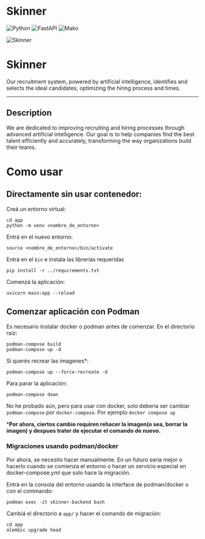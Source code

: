 # Skinner 

![Python](https://img.shields.io/badge/Python-3776AB?style=for-the-badge&logo=python&logoColor=white)
![FastAPI](https://img.shields.io/badge/FastAPI-009688?style=for-the-badge&logo=fastapi&logoColor=white)
![Mako](https://img.shields.io/badge/Mako-FF6F00?style=for-the-badge)



  ![Skinner](./skinner-logo5.png)




# Skinner

Our recruitment system, powered by artificial intelligence, identifies and selects the ideal candidates, optimizing the hiring process and times.


---

## Description

We are dedicated to improving recruiting and hiring processes through advanced artificial intelligence. Our goal is to help companies find the best talent efficiently and accurately, transforming the way organizations build their teams.



# Como usar

## Directamente sin usar contenedor:
Creá un entorno virtual:
```
cd app
python -m venv <nombre_de_entorno>
```

Entrá en el nuevo entorno:

```
source <nombre_de_entorno>/bin/activate
```

Entrá en el `bin` e instala las librerias requeridas

```
pip install -r ../requirements.txt
```

Comenzá la aplicación:

```
uvicorn main:app --reload
```

## Comenzar aplicación con Podman
Es necesario instalar docker o podman antes de comenzar.
En el directorio raíz:
```
podman-compose build
podman-compose up -d
```
Si querés recrear las imagenes*:
```
podman-compose up --force-recreate -d
```

Para parar la aplicación:
```
podman-compose down
```

No he probado aún, pero para usar con docker, solo deberia ser cambiar `podman-compose` por `docker-compose`. Por ejemplo `docker compose up`

***Por ahora, ciertos cambio requiren rehacer la imagen(o sea, borrar la imagen) y despues trater de ejecutar el comando de nuevo.**

### Migraciones usando podman/docker
Por ahora, se necesito hacer manualmente. En un futuro seria mejor o hacerlo cuando se comienza el entorno o hacer un servicio especial en docker-compose.yml que solo hace la migración.

Entrá en la consola del entorno usando la interface de podman/docker o con el commando:
```
podman exec -it skinner-backend bash
```
Cambiá el directorio a `app/` y hacer el comando de migración:
```
cd app
alembic upgrade head
```
